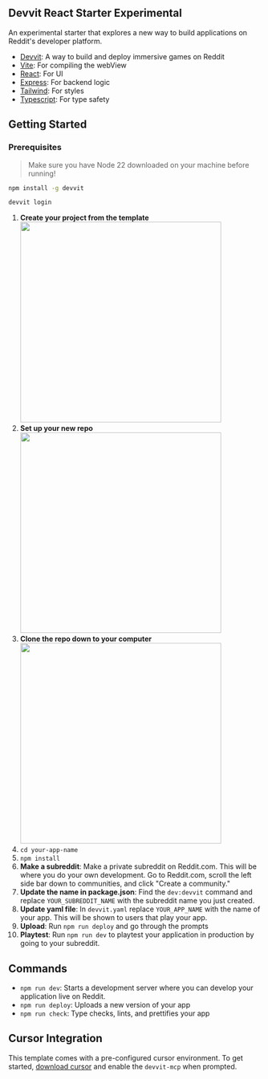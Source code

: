 ## Devvit React Starter Experimental

An experimental starter that explores a new way to build applications on Reddit's developer platform.

- [Devvit](https://developers.reddit.com/): A way to build and deploy immersive games on Reddit
- [Vite](https://vite.dev/): For compiling the webView
- [React](https://react.dev/): For UI
- [Express](https://expressjs.com/): For backend logic
- [Tailwind](https://tailwindcss.com/): For styles
- [Typescript](https://www.typescriptlang.org/): For type safety

## Getting Started

### Prerequisites

> Make sure you have Node 22 downloaded on your machine before running!

```sh
npm install -g devvit

devvit login
```

1. **Create your project from the template**
   <br /><img src="https://github.com/user-attachments/assets/a234a6d6-42ff-4188-b5b9-79d7573c9300" width="400" />
2. **Set up your new repo**
   <br /><img src="https://github.com/user-attachments/assets/590d7457-4751-461c-896b-a54abcb72022" width="400" />
3. **Clone the repo down to your computer**
   <br /><img src="https://github.com/user-attachments/assets/a09cf721-4605-4c7e-beae-1e7bd665c4fa" width="400" />
4. `cd your-app-name`
5. `npm install`
6. **Make a subreddit**: Make a private subreddit on Reddit.com. This will be where you do your own development. Go to Reddit.com, scroll the left side bar down to communities, and click "Create a community."
7. **Update the name in package.json**: Find the `dev:devvit` command and replace `YOUR_SUBREDDIT_NAME` with the subreddit name you just created.
8. **Update yaml file**: In `devvit.yaml` replace `YOUR_APP_NAME` with the name of your app. This will be shown to users that play your app.
9. **Upload**: Run `npm run deploy` and go through the prompts
10. **Playtest**: Run `npm run dev` to playtest your application in production by going to your subreddit.

## Commands

- `npm run dev`: Starts a development server where you can develop your application live on Reddit.
- `npm run deploy`: Uploads a new version of your app
- `npm run check`: Type checks, lints, and prettifies your app

## Cursor Integration

This template comes with a pre-configured cursor environment. To get started, [download cursor](https://www.cursor.com/downloads) and enable the `devvit-mcp` when prompted.
